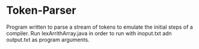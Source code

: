 # Token-Parser
Program written to parse a stream of tokens to emulate the initial steps of a compiler.
Run lexArrithArray.java in order to run with inoput.txt adn output.txt as program arguments.
